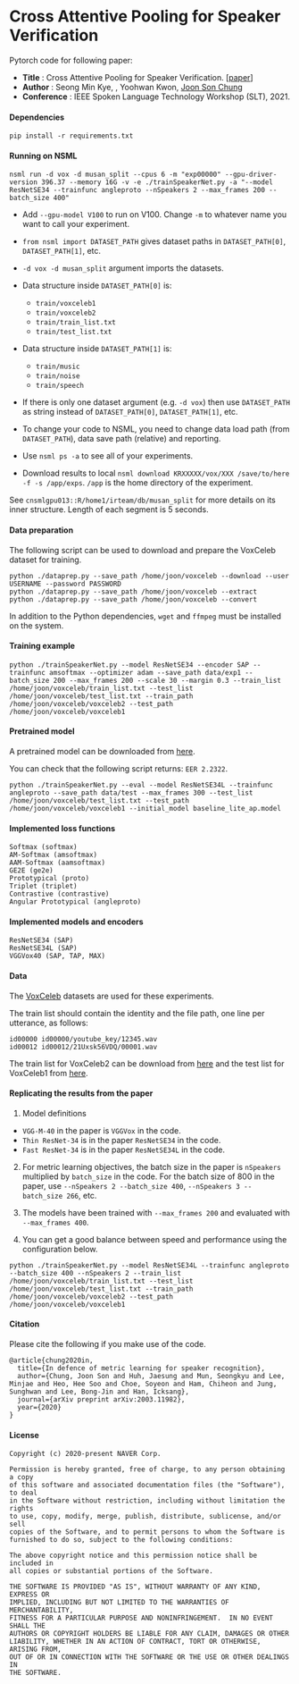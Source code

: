 # Cross Attentive Pooling for Speaker Verification
Pytorch code for following paper:
* **Title** : Cross Attentive Pooling for Speaker Verification. [[paper](https://arxiv.org/pdf/2008.05983.pdf)]
* **Author** : Seong Min Kye, , Yoohwan Kwon, [Joon Son Chung](https://joonson.com/)
* **Conference** : IEEE Spoken Language Technology Workshop (SLT), 2021.

#### Dependencies
```
pip install -r requirements.txt
```

#### Running on NSML

```
nsml run -d vox -d musan_split --cpus 6 -m "exp00000" --gpu-driver-version 396.37 --memory 16G -v -e ./trainSpeakerNet.py -a "--model ResNetSE34 --trainfunc angleproto --nSpeakers 2 --max_frames 200 --batch_size 400"
```

- Add `--gpu-model V100` to run on V100. Change `-m` to whatever name you want to call your experiment.

- `from nsml import DATASET_PATH` gives dataset paths in `DATASET_PATH[0]`, `DATASET_PATH[1]`, etc.

- `-d vox -d musan_split` argument imports the datasets.

- Data structure inside `DATASET_PATH[0]`  is:
  - `train/voxceleb1`
  - `train/voxceleb2`
  - `train/train_list.txt`
  - `train/test_list.txt`

- Data structure inside `DATASET_PATH[1]`  is:
  - `train/music`
  - `train/noise`
  - `train/speech`

- If there is only one dataset argument (e.g. `-d vox`) then use `DATASET_PATH` as string instead of `DATASET_PATH[0]`, `DATASET_PATH[1]`, etc.

- To change your code to NSML, you need to change data load path (from `DATASET_PATH`), data save path (relative) and reporting.

- Use `nsml ps -a` to see all of your experiments.

- Download results to local `nsml download KRXXXXX/vox/XXX /save/to/here -f -s /app/exps`. `/app` is the home directory of the experiment.

See `cnsmlgpu013::R/home1/irteam/db/musan_split` for more details on its inner structure. Length of each segment is 5 seconds.

#### Data preparation

The following script can be used to download and prepare the VoxCeleb dataset for training.

```
python ./dataprep.py --save_path /home/joon/voxceleb --download --user USERNAME --password PASSWORD 
python ./dataprep.py --save_path /home/joon/voxceleb --extract
python ./dataprep.py --save_path /home/joon/voxceleb --convert
```

In addition to the Python dependencies, `wget` and `ffmpeg` must be installed on the system.

#### Training example

```
python ./trainSpeakerNet.py --model ResNetSE34 --encoder SAP --trainfunc amsoftmax --optimizer adam --save_path data/exp1 --batch_size 200 --max_frames 200 --scale 30 --margin 0.3 --train_list /home/joon/voxceleb/train_list.txt --test_list /home/joon/voxceleb/test_list.txt --train_path /home/joon/voxceleb/voxceleb2 --test_path /home/joon/voxceleb/voxceleb1
```

#### Pretrained model

A pretrained model can be downloaded from [here](http://www.robots.ox.ac.uk/~vgg/data/voxceleb/models/baseline_lite_ap.model).

You can check that the following script returns: `EER 2.2322`.

```
python ./trainSpeakerNet.py --eval --model ResNetSE34L --trainfunc angleproto --save_path data/test --max_frames 300 --test_list /home/joon/voxceleb/test_list.txt --test_path /home/joon/voxceleb/voxceleb1 --initial_model baseline_lite_ap.model
```

#### Implemented loss functions
```
Softmax (softmax)
AM-Softmax (amsoftmax)
AAM-Softmax (aamsoftmax)
GE2E (ge2e)
Prototypical (proto)
Triplet (triplet)
Contrastive (contrastive)
Angular Prototypical (angleproto)
```

#### Implemented models and encoders
```
ResNetSE34 (SAP)
ResNetSE34L (SAP)
VGGVox40 (SAP, TAP, MAX)
```

#### Data

The [VoxCeleb](http://www.robots.ox.ac.uk/~vgg/data/voxceleb/) datasets are used for these experiments.

The train list should contain the identity and the file path, one line per utterance, as follows:
```
id00000 id00000/youtube_key/12345.wav
id00012 id00012/21Uxsk56VDQ/00001.wav
```

The train list for VoxCeleb2 can be download from [here](http://www.robots.ox.ac.uk/~vgg/data/voxceleb/meta/train_list.txt) and the
test list for VoxCeleb1 from [here](http://www.robots.ox.ac.uk/~vgg/data/voxceleb/meta/veri_test.txt).

#### Replicating the results from the paper

1. Model definitions
  - `VGG-M-40` in the paper is `VGGVox` in the code.
  - `Thin ResNet-34` is in the paper `ResNetSE34` in the code.
  - `Fast ResNet-34` is in the paper `ResNetSE34L` in the code.

2. For metric learning objectives, the batch size in the paper is `nSpeakers` multiplied by `batch_size` in the code. For the batch size of 800 in the paper, use `--nSpeakers 2 --batch_size 400`, `--nSpeakers 3 --batch_size 266`, etc.

3. The models have been trained with `--max_frames 200` and evaluated with `--max_frames 400`.

4. You can get a good balance between speed and performance using the configuration below.

```
python ./trainSpeakerNet.py --model ResNetSE34L --trainfunc angleproto --batch_size 400 --nSpeakers 2 --train_list /home/joon/voxceleb/train_list.txt --test_list /home/joon/voxceleb/test_list.txt --train_path /home/joon/voxceleb/voxceleb2 --test_path /home/joon/voxceleb/voxceleb1
```

#### Citation

Please cite the following if you make use of the code.

```
@article{chung2020in,
  title={In defence of metric learning for speaker recognition},
  author={Chung, Joon Son and Huh, Jaesung and Mun, Seongkyu and Lee, Minjae and Heo, Hee Soo and Choe, Soyeon and Ham, Chiheon and Jung, Sunghwan and Lee, Bong-Jin and Han, Icksang},
  journal={arXiv preprint arXiv:2003.11982},
  year={2020}
}
```

#### License
```
Copyright (c) 2020-present NAVER Corp.

Permission is hereby granted, free of charge, to any person obtaining a copy
of this software and associated documentation files (the "Software"), to deal
in the Software without restriction, including without limitation the rights
to use, copy, modify, merge, publish, distribute, sublicense, and/or sell
copies of the Software, and to permit persons to whom the Software is
furnished to do so, subject to the following conditions:

The above copyright notice and this permission notice shall be included in
all copies or substantial portions of the Software.

THE SOFTWARE IS PROVIDED "AS IS", WITHOUT WARRANTY OF ANY KIND, EXPRESS OR
IMPLIED, INCLUDING BUT NOT LIMITED TO THE WARRANTIES OF MERCHANTABILITY,
FITNESS FOR A PARTICULAR PURPOSE AND NONINFRINGEMENT.  IN NO EVENT SHALL THE
AUTHORS OR COPYRIGHT HOLDERS BE LIABLE FOR ANY CLAIM, DAMAGES OR OTHER
LIABILITY, WHETHER IN AN ACTION OF CONTRACT, TORT OR OTHERWISE, ARISING FROM,
OUT OF OR IN CONNECTION WITH THE SOFTWARE OR THE USE OR OTHER DEALINGS IN
THE SOFTWARE.
```
